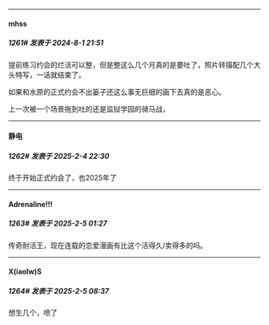 ﻿
*****

####  mhss  
##### 1261#       发表于 2024-8-1 21:51

提前练习约会的烂活可以整，但是整这么几个月真的是要吐了，照片转描配几个大头特写，一话就结束了。

如果和水原的正式约会不出篓子还这么事无巨细的画下去真的是恶心。

上一次被一个场景拖到吐的还是监狱学园的骑马战，

*****

####  静电  
##### 1262#       发表于 2025-2-4 22:30

终于开始正式约会了，也2025年了


*****

####  Adrenaline!!!  
##### 1263#       发表于 2025-2-5 01:27

传奇耐活王，现在连载的恋爱漫画有比这个活得久/卖得多的吗。

*****

####  X(iaolw)S  
##### 1264#       发表于 2025-2-5 08:37

想生几个，喷了


